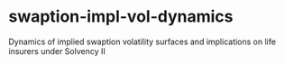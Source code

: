 # swaption-impl-vol-dynamics
Dynamics of implied swaption volatility  surfaces and implications on life insurers under Solvency II
